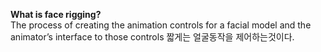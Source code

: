 **What is face rigging?**  
The process of creating the animation controls for a facial model and the animator’s interface to those controls
짧게는 얼굴동작을 제어하는것이다.
